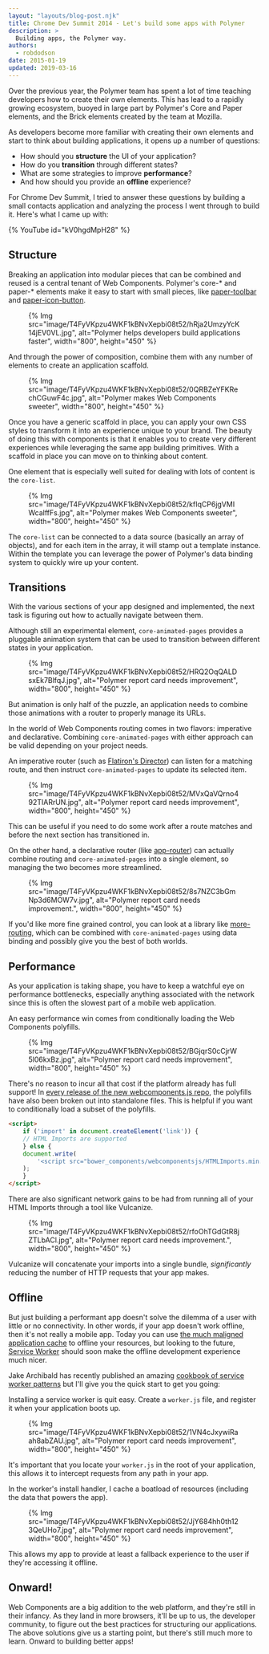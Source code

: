 ```yaml
---
layout: "layouts/blog-post.njk"
title: Chrome Dev Summit 2014 - Let's build some apps with Polymer
description: >
  Building apps, the Polymer way.
authors:
  - robdodson
date: 2015-01-19
updated: 2019-03-16
---
```


Over the previous year, the Polymer team has spent a lot of time teaching developers how to create their own elements. This has lead to a rapidly growing ecosystem, buoyed in large part by Polymer's Core and Paper elements, and the Brick elements created by the team at Mozilla.

As developers become more familiar with creating their own elements and start to think about building applications, it opens up a number of questions:

- How should you **structure** the UI of your application?
- How do you **transition** through different states?
- What are some strategies to improve **performance**?
- And how should you provide an **offline** experience?

For Chrome Dev Summit, I tried to answer these questions by building a small contacts application and analyzing the process I went through to build it. Here's what I came up with:

{% YouTube id="kV0hgdMpH28" %}


## Structure

Breaking an application into modular pieces that can be combined and reused is a central tenant of Web Components. Polymer's core-\* and paper-\* elements make it easy to start with small pieces, like [paper-toolbar](https://www.webcomponents.org/element/@polymer/paper-toolbar) and [paper-icon-button](https://www.webcomponents.org/element/@polymer/paper-icon-button).

<figure>
{% Img src="image/T4FyVKpzu4WKF1kBNvXepbi08t52/hRja2UmzyYcK14jEV0VL.jpg", alt="Polymer helps developers build applications faster", width="800", height="450" %}
</figure>

And through the power of composition, combine them with any number of elements to create an application scaffold.

<figure>
{% Img src="image/T4FyVKpzu4WKF1kBNvXepbi08t52/0QRBZeYFKRechCGuwF4c.jpg", alt="Polymer makes Web Components sweeter", width="800", height="450" %}
</figure>

Once you have a generic scaffold in place, you can apply your own CSS styles to transform it into an experience unique to your brand. The beauty of doing this with components is that it enables you to create very different experiences while leveraging the same app building primitives. With a scaffold in place you can move on to thinking about content.

One element that is especially well suited for dealing with lots of content is the `core-list`.


<figure>
{% Img src="image/T4FyVKpzu4WKF1kBNvXepbi08t52/kfIqCP6jgVMIWcalffFs.jpg", alt="Polymer makes Web Components sweeter", width="800", height="450" %}
</figure>

The `core-list` can be connected to a data source (basically an array of objects), and for each item in the array, it will stamp out a template instance. Within the template you can leverage the power of Polymer's data binding system to quickly wire up your content.

## Transitions

With the various sections of your app designed and implemented, the next task is figuring out how to actually navigate between them.

Although still an experimental element, `core-animated-pages` provides a pluggable animation system that can be used to transition between different states in your application.


<figure>
{% Img src="image/T4FyVKpzu4WKF1kBNvXepbi08t52/HRQ2OqQALDsxEk7BlfqJ.jpg", alt="Polymer report card needs improvement", width="800", height="450" %}
</figure>


But animation is only half of the puzzle, an application needs to combine those animations with a router to properly manage its URLs.

In the world of Web Components routing comes in two flavors: imperative and declarative. Combining `core-animated-pages` with either approach can be valid depending on your project needs.

An imperative router (such as [Flatiron's Director](https://github.com/flatiron/director)) can listen for a matching route, and then instruct `core-animated-pages` to update its selected item.

<figure>
{% Img src="image/T4FyVKpzu4WKF1kBNvXepbi08t52/MVxQaVQrno492TIARrUN.jpg", alt="Polymer report card needs improvement", width="800", height="450" %}
</figure>

This can be useful if you need to do some work after a route matches and before the next section has transitioned in.

On the other hand, a declarative router (like [app-router](https://github.com/erikringsmuth/app-router)) can actually combine routing and `core-animated-pages` into a single element, so managing the two becomes more streamlined.

<figure>
{% Img src="image/T4FyVKpzu4WKF1kBNvXepbi08t52/8s7NZC3bGmNp3d6MOW7v.jpg", alt="Polymer report card needs improvement.", width="800", height="450" %}
</figure>

If you'd like more fine grained control, you can look at a library like [more-routing](https://github.com/Polymore/more-routing), which can be combined with `core-animated-pages` using data binding and possibly give you the best of both worlds.

## Performance

As your application is taking shape, you have to keep a watchful eye on performance bottlenecks, especially anything associated with the network since this is often the slowest part of a mobile web application.

<!-- conditional polyfills -->
An easy performance win comes from conditionally loading the Web Components polyfills.

<figure>
{% Img src="image/T4FyVKpzu4WKF1kBNvXepbi08t52/BGjqrS0cCjrW5l06kxBz.jpg", alt="Polymer report card needs improvement", width="800", height="450" %}
</figure>

There's no reason to incur all that cost if the platform already has full support! In [every release of the new webcomponents.js repo](https://github.com/webcomponents/webcomponentsjs/tree/0.5.2), the polyfills have also been broken out into standalone files. This is helpful if you want to conditionally load a subset of the polyfills.

```html
<script>
    if ('import' in document.createElement('link')) {
    // HTML Imports are supported
    } else {
    document.write(
        '<script src="bower_components/webcomponentsjs/HTMLImports.min.js"><\/script>'
    );
    }
</script>
```

There are also significant network gains to be had from running all of your HTML Imports through a tool like Vulcanize.

<figure>
{% Img src="image/T4FyVKpzu4WKF1kBNvXepbi08t52/rfoOhTGdGtR8jZTLbACl.jpg", alt="Polymer report card needs improvement.", width="800", height="450" %}
</figure>

Vulcanize will concatenate your imports into a single bundle, *significantly* reducing the number of HTTP requests that your app makes.

## Offline

But just building a performant app doesn't solve the dilemma of a user with little or no connectivity. In other words, if your app doesn't work offline, then it's not really a mobile app. Today you can use [the much maligned application cache](https://alistapart.com/article/application-cache-is-a-douchebag) to offline your resources, but looking to the future, [Service Worker](https://developers.google.com/web/fundamentals/getting-started/primers/service-workers) should soon make the offline development experience much nicer.

Jake Archibald has recently published an amazing [cookbook of service worker patterns](https://web.dev/offline-cookbook/) but I'll give you the quick start to get you going:

Installing a service worker is quit easy. Create a `worker.js` file, and register it when your application boots up.

<figure>
{% Img src="image/T4FyVKpzu4WKF1kBNvXepbi08t52/1VN4cJxywiRaah8abZAU.jpg", alt="Polymer report card needs improvement", width="800", height="450" %}
</figure>

It's important that you locate your `worker.js` in the root of your application, this allows it to intercept requests from any path in your app.

In the worker's install handler, I cache a boatload of resources (including the data that powers the app).

<figure>
{% Img src="image/T4FyVKpzu4WKF1kBNvXepbi08t52/JjY684hh0th123QeUHo7.jpg", alt="Polymer report card needs improvement", width="800", height="450" %}
</figure>

This allows my app to provide at least a fallback experience to the user if they're accessing it offline.

## Onward!

Web Components are a big addition to the web platform, and they're still in their infancy. As they land in more browsers, it'll be up to us, the developer community, to figure out the best practices for structuring our applications. The above solutions give us a starting point, but there's still much more to learn. Onward to building better apps!


